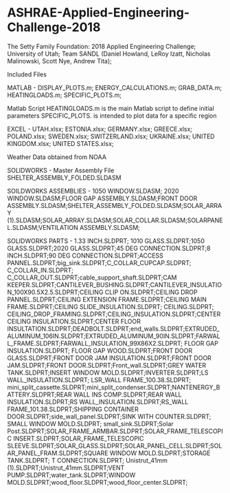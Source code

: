 # ASHRAE-Applied-Engineering-Challenge-2018
The Setty Family Foundation: 2018 Applied Engineering Challenge; University of Utah; Team SANDL (Daniel Howland, LeRoy Izatt, Nicholas Malinowski, Scott Nye, Andrew Tita);




Included Files

MATLAB -
DISPLAY_PLOTS.m; ENERGY_CALCULATIONS.m; GRAB_DATA.m; HEATINGLOADS.m; 
SPECIFIC_PLOTS.m;

Matlab Script HEATINGLOADS.m is the main Matlab script to define initial parameters
SPECIFIC_PLOTS. is intended to plot data for a specific region


EXCEL -
UTAH.xlsx; ESTONIA.xlsx; GERMANY.xlsx; GREECE.xlsx; POLAND.xlsx;
SWEDEN.xlsx; SWITZERLAND.xlsx; UKRAINE.xlsx; UNITED KINGDOM.xlsx;
UNITED STATES.xlsx;

Weather Data obtained from NOAA

SOLIDWORKS -
Master Assembly File SHELTER_ASSEMBLY_FOLDED.SLDASM

SOILDWORKS ASSEMBLIES -
1050 WINDOW.SLDASM; 2020 WINDOW.SLDASM;FLOOR GAP ASSEMBLY.SLDASM;FRONT DOOR ASSEMBLY.SLDASM;SHELTER_ASSEMBLY_FOLDED.SLDASM;SOLAR_ARRAY (1).SLDASM;SOLAR_ARRAY.SLDASM;SOLAR_COLLAR.SLDASM;SOLARPANEL.SLDASM;VENTILATION ASSEMBLY.SLDASM;

SOLIDWORKS PARTS -
1.33 INCH.SLDPRT; 1010 GLASS.SLDPRT;1050 GLASS.SLDPRT;2020 GLASS.SLDPRT;45 DEG CONNECTION.SLDPRT;8 INCH.SLDPRT;90 DEG CONNECTION.SLDPRT;ACCESS PANNEL.SLDPRT;big_sink.SLDPRT;C_COLLAR_CUPCAP.SLDPRT; C_COLLAR_IN.SLDPRT; C_COLLAR_OUT.SLDPRT;cable_support_shaft.SLDPRT;CAM KEEPER.SLDPRT;CANTILEVER_BUSHING.SLDPRT;CANTILEVER_INSULATION_100X90.5X2.5.SLDPRT;CEILING CLIP ON.SLDPRT;CEILING DROP PANNEL.SLDPRT;CEILING EXTENSION FRAME.SLDPRT;CEILING MAIN FRAME.SLDPRT;CEILING SLIDE_INSULATION.SLDPRT; CEILING.SLDPRT; CEILING_DROP_FRAMING.SLDPRT;CEILING_INSULATION.SLDPRT;CENTER CEILING INSULATION.SLDPRT;CENTER FLOOR INSULTATION.SLDPRT;DEADBOLT.SLDPRT;end_walls.SLDPRT;EXTRUDED_ALUMINUM_106IN.SLDPRT;EXTRUDED_ALUMINUM_90IN.SLDPRT;FARWALL_FRAME.SLDPRT;FARWALL_INSULATION_99X86X2.SLDPRT; FLOOR GAP INSULATION.SLDPRT; FLOOR GAP WOOD.SLDPRT;FRONT DOOR GLASS.SLDPRT;FRONT DOOR JAM INSULATION.SLDPRT;FRONT DOOR JAM.SLDPRT;FRONT DOOR.SLDPRT;Front_wall.SLDPRT;GREY WATER TANK.SLDPRT;INSERT WINDOW MOLD.SLDPRT;INVERTER.SLDPRT;LS WALL_INSULATION.SLDPRT; LSR_WALL FRAME_100.38.SLDPRT; mini_split_cassette.SLDPRT;mini_split_condenser.SLDPRT;NANTENERGY_BATTERY.SLDPRT;REAR WALL INS COMP.SLDPRT;REAR WALL INSULATION.SLDPRT;RS WALL_INSULATION.SLDPRT;RS_WALL FRAME_101.38.SLDPRT;SHIPPING CONTAINER DOOR.SLDPRT;side_wall_panel.SLDPRT;SINK WITH COUNTER.SLDPRT; SMALL WINDOW MOLD.SLDPRT; small_sink.SLDPRT;Solar Post.SLDPRT;SOLAR_FRAME_ARMBAR.SLDPRT;SOLAR_FRAME_TELESCOPIC INSERT.SLDPRT;SOLAR_FRAME_TELESCOPIC SLEEVE.SLDPRT;SOLAR_GLASS.SLDPRT;SOLAR_PANEL_CELL.SLDPRT;SOLAR_PANEL_FRAM.SLDPRT;SQUARE WINDOW MOLD.SLDPRT;STORAGE TANK.SLDPRT; T CONNECTION.SLDPRT; Unistrut_41mm (1).SLDPRT;Unistrut_41mm.SLDPRT;VENT PUMP.SLDPRT;water_tank.SLDPRT;WINDOW MOLD.SLDPRT;wood_floor.SLDPRT;wood_floor_center.SLDPRT;
